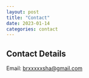 ```yaml
---
layout: post
title: "Contact"
date: 2023-01-14
categories: contact
---
```


## Contact Details 
Email: brxxxxxsha@gmail.com
